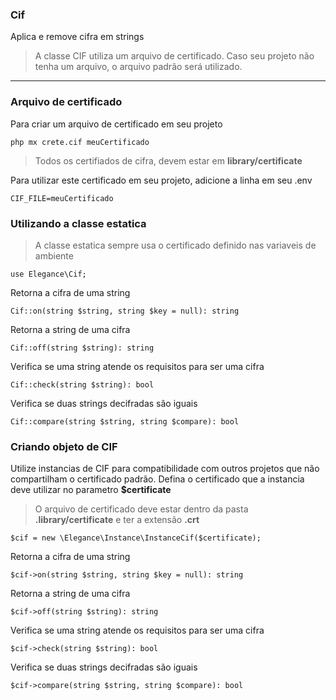 ### Cif

Aplica e remove cifra em strings

> A classe CIF utiliza um arquivo de certificado. Caso seu projeto não tenha um arquivo, o arquivo padrão será utilizado.

---

### Arquivo de certificado

Para criar um arquivo de certificado em seu projeto

    php mx crete.cif meuCertificado

> Todos os certifiados de cifra, devem estar em **library/certificate**

Para utilizar este certificado em seu projeto, adicione a linha em seu .env

    CIF_FILE=meuCertificado


### Utilizando a classe estatica

> A classe estatica sempre usa o certificado definido nas variaveis de ambiente

    use Elegance\Cif;

Retorna a cifra de uma string
    
    Cif::on(string $string, string $key = null): string


Retorna a string de uma cifra
    
    Cif::off(string $string): string


Verifica se uma string atende os requisitos para ser uma cifra
    
    Cif::check(string $string): bool


Verifica se duas strings decifradas são iguais
    
    Cif::compare(string $string, string $compare): bool

### Criando objeto de CIF

Utilize instancias de CIF para compatibilidade com outros projetos que não compartilham o certificado padrão. 
Defina o certificado que a instancia deve utilizar no parametro **$certificate**

> O arquivo de certificado deve estar dentro da pasta **.library/certificate** e ter a extensão **.crt**

    $cif = new \Elegance\Instance\InstanceCif($certificate);

Retorna a cifra de uma string
    
    $cif->on(string $string, string $key = null): string


Retorna a string de uma cifra
    
    $cif->off(string $string): string


Verifica se uma string atende os requisitos para ser uma cifra
    
    $cif->check(string $string): bool

Verifica se duas strings decifradas são iguais
    
    $cif->compare(string $string, string $compare): bool
